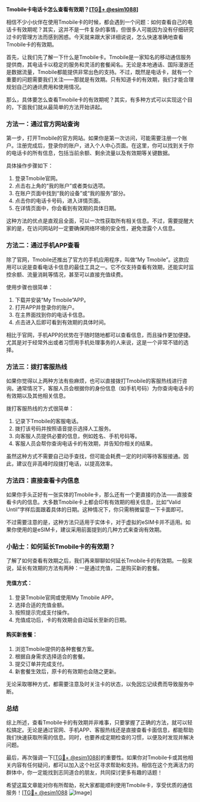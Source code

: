 **Tmobile卡电话卡怎么查看有效期？[[TG💪+ @esim1088](https://t.me/s/esim1088)]**

相信不少小伙伴在使用Tmobile卡的时候，都会遇到一个问题：如何查看自己的电话卡有效期呢？其实，这并不是一件复杂的事情，但很多人可能因为没有仔细研究过卡的管理方法而感到困惑。今天就来跟大家详细说说，怎么快速准确地查看Tmobile卡的有效期。

首先，让我们先了解一下什么是Tmobile卡。Tmobile是一家知名的移动通信服务提供商，其电话卡以稳定的服务和灵活的套餐闻名。无论是本地通话、国际漫游还是数据流量，Tmobile都能提供非常出色的支持。不过，既然是电话卡，就有一个重要的问题需要我们关注——那就是有效期。只有知道卡的有效期，我们才能合理规划自己的通讯费用和使用情况。

那么，具体要怎么查看Tmobile卡的有效期呢？其实，有多种方式可以实现这个目的，下面我们就从最简单的方法开始讲起。

### 方法一：通过官方网站查询

第一步，打开Tmobile的官方网站。如果你是第一次访问，可能需要注册一个账户。注册完成后，登录你的账户，进入个人中心页面。在这里，你可以找到关于你的电话卡的所有信息，包括当前余额、剩余流量以及有效期等关键数据。

具体操作步骤如下：
1. 登录Tmobile官网。
2. 点击右上角的“我的账户”或者类似选项。
3. 在账户页面中找到“我的设备”或“我的服务”部分。
4. 点击你的电话卡号码，进入详情页面。
5. 在详情页面中，你会看到有效期的具体日期。

这种方法的优点是直观且全面，可以一次性获取所有相关信息。不过，需要提醒大家的是，在访问网站时一定要确保网络环境的安全性，避免泄露个人信息。

### 方法二：通过手机APP查看

除了官网，Tmobile还推出了官方的手机应用程序，叫做“My Tmobile”。这款应用可以说是查看电话卡信息的最佳工具之一。它不仅支持查看有效期，还能实时监控余额、流量消耗等情况，甚至可以直接充值续费。

使用步骤也很简单：
1. 下载并安装“My Tmobile”APP。
2. 打开APP并登录你的账户。
3. 在主界面找到你的电话卡信息。
4. 点击进入后即可看到有效期的具体时间。

相比于官网，手机APP的优势在于随时随地都可以查看信息，而且操作更加便捷。尤其是对于经常外出或者习惯用手机处理事务的人来说，这是一个非常不错的选择。

### 方法三：拨打客服热线

如果你觉得以上两种方法有些麻烦，也可以直接拨打Tmobile的客服热线进行咨询。通常情况下，客服人员会根据你的身份信息（如手机号码）为你查询电话卡的有效期以及其他相关信息。

拨打客服热线的方式很简单：
1. 记录下Tmobile的客服电话。
2. 拨打该号码并按照语音提示选择人工服务。
3. 向客服人员提供必要的信息，例如姓名、手机号码等。
4. 客服人员会帮你查询电话卡的有效期，并告知你相关的结果。

虽然这种方式不需要自己动手查找，但可能会耗费一定的时间等待客服接通。因此，建议在非高峰时段拨打电话，以提高效率。

### 方法四：直接查看卡内信息

如果你手头正好有一张实体的Tmobile卡，那么还有一个更直接的办法——直接查看卡内的信息。大多数Tmobile卡上都会印有有效期的相关信息，比如“Valid Until”字样后面跟着具体的日期。这种情况下，你只需稍微留意一下卡面即可。

不过需要注意的是，这种方法只适用于实体卡，对于虚拟的eSIM卡并不适用。如果你使用的是eSIM卡，建议采用前面提到的几种方式来查询有效期。

### 小贴士：如何延长Tmobile卡的有效期？

了解了如何查看有效期之后，我们再来聊聊如何延长Tmobile卡的有效期。一般来说，延长有效期的方法有两种：一是通过充值，二是购买新的套餐。

#### 充值方式：
1. 登录Tmobile官网或使用My Tmobile APP。
2. 选择合适的充值金额。
3. 按照提示完成支付操作。
4. 充值成功后，卡的有效期会自动延长至新的日期。

#### 购买新套餐：
1. 浏览Tmobile提供的各种套餐方案。
2. 根据自身需求选择适合的套餐。
3. 提交订单并完成支付。
4. 新套餐生效后，原卡的有效期也会随之更新。

无论采取哪种方式，都需要注意及时关注卡的状态，以免因忘记续费而导致服务中断。

### 总结

综上所述，查看Tmobile卡的有效期并非难事，只要掌握了正确的方法，就可以轻松搞定。无论是通过官网、手机APP、客服热线还是直接查看卡面信息，都能帮助我们快速获取所需的信息。同时，也要养成定期检查的习惯，以便及时发现并解决问题。

最后，再次强调一下[[TG💪+ @esim1088](https://t.me/s/esim1088)]的重要性。如果你对Tmobile卡或其他相关内容有任何疑问，都可以加入这个社区寻求帮助和支持。相信在这个充满活力的群体中，你一定能找到志同道合的朋友，共同探讨更多有趣的话题！

希望这篇文章能对你有所帮助，祝大家都能顺利使用Tmobile卡，享受优质的通信服务！[[TG💪+ @esim1088](https://t.me/s/esim1088) ![Image](https://i.postimg.cc/4NQfJmqS/Snipaste-2025-05-13-00-14-12.png)]